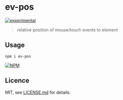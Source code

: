 # ev-pos

[![experimental](http://badges.github.io/stability-badges/dist/experimental.svg)](http://github.com/badges/stability-badges)

> relative position of mouse/touch events to element

## Usage

`npm i ev-pos`

[![NPM](https://nodei.co/npm/ev-pos.png)](https://www.npmjs.com/package/ev-pos)

## Licence

MIT, see [LICENSE.md](http://github.com/stbaer/ev-pos/blob/master/LICENSE.md) for details.
